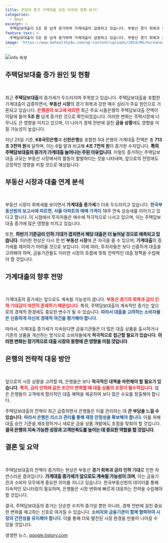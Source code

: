 ```yaml
---
title: 주담대 증가 가계대출 상승 이유와 영향 분석!
categories:
  - News
excerpt: >
  주택담보대출이 5조 원 넘게 증가하며 가계대출이 급증하고 있습니다. 부동산 경기 회복과 강한 매수 심리가 주요 원인으로 작용하고 있습니다. 서울 아파트 가격도 18주 연속 상승 중! 이제 임대주택 시장의 변화가 당신의 재정에 미칠 영향은?
feature_text: >
  주택담보대출이 5조 원 넘게 증가하며 가계대출이 급증하고 있습니다. 부동산 경기 회복과 강한 매수 심리가 주요 원인으로 작용하고 있습니다. 서울 아파트 가격도 18주 연속 상승 중! 이제 임대주택 시장의 변화가 당신의 재정에 미칠 영향은?
image: 'https://www.behealthy4u.com/wp-content/uploads/2024/06/koreanews.jpg'
---
```


<p><img src="https://www.behealthy4u.com/wp-content/uploads/2024/06/koreanews.jpg" alt="info 속보" /></p>

<h2 data-ke-size="size26">주택담보대출 증가 원인 및 현황</h2>

<p data-ke-size="size16">&nbsp;</p>

<p>최근 <strong>주택담보대출</strong>의 증가세가 두드러지며 주목받고 있습니다. 주택담보대출을 포함한 가계대출이 급증하면서, <strong>부동산 시장</strong>의 경기 회복과 강한 매수 심리가 주요 원인으로 거론되고 있습니다. <b><span style="color: #ee2323;">은행권의 보고에 따르면</span></b> 최근 주요 시중은행의 주택담보대출 잔액이 이달에 들어 <strong>5조 원</strong> 넘게 증가한 것으로 확인되었습니다. 이러한 변화는 주택시장에 너무나도 큰 영향을 미치고 있으며, 더 나아가 경제 전반에 걸친 <strong>금융 상황</strong>에도 영향을 미칠 가능성이 높습니다.</p>

<p>지난 25일 기준, <strong>KB국민은행</strong>과 <strong>신한은행</strong>을 포함한 5대 은행의 가계대출 잔액은 총 <strong>713조 3천억 원</strong>에 달하며, 이는 6월 말과 비교해 <strong>4조 7천억 원</strong>이 증가한 수치입니다. <b><span style="background-color: #21538527;">특히 주택담보대출의 증가가 가계대출 늘어나는 주된 이유입니다</span></b>. 이렇듯 증가하는 주택담보대출 규모는 부동산 시장에서의 활동이 활발하다는 것을 나타내며, 앞으로의 전망에도 긍정적인 영향을 미칠 것으로 예상됩니다.</p>

<h2 data-ke-size="size26">부동산 시장과 대출 연계 분석</h2>

<p data-ke-size="size16">&nbsp;</p>

<p>부동산 시장이 회복세를 보이면서 <strong>가계대출 증가세</strong>가 더욱 두드러지고 있습니다. <b><span style="color: #1a5490;">한국부동산원의 보고서에 따르면, 서울 아파트의 매매 가격이</span></b> 18주 연속 상승세를 이어가고 있다고 합니다. 이 시점에서 투자자들은 매수에 적극적으로 나서고 있으며, 이는 주택담보대출 증가에 많은 영향을 미치고 있습니다.</p>

<p>또한, <b><span style="background-color: #21538527;">하반기 기준금리 인하 기대가 겹치면서 해당 대출은 더 늘어날 것으로 예측되고 있습니다</span></b>. 이러한 현상은 다시 한 번 <strong>부동산 시장</strong>에 큰 자극을 줄 수 있으며, <strong>가계대출</strong>의 증가세를 제어하기 어려울 것으로 보입니다. 이에 따라, 투자자들은 보다 신중하게 대출을 고려해야 하며, 금융기관들도 이러한 시장의 흐름에 맞춰 전략적인 대출 정책을 수립해야 할 것입니다.</p>

<h2 data-ke-size="size26">가계대출의 향후 전망</h2>

<p data-ke-size="size16">&nbsp;</p>

<p>가계대출의 증가세는 앞으로도 계속될 가능성이 큽니다. <b><span style="color: #ee2323;">부동산 경기의 회복과 금리 인하 기대감이 여전히 존재하기 때문입니다</span></b>. 특히, 주택담보대출의 계속적인 증가는 앞으로의 경제적 환경에도 중요한 변수가 될 수 있습니다. <b><span style="color: #1a5490;">따라서 대출을 고려하는 소비자들은 신중하게 자신의 경제적 여건을 평가해야 합니다</span></b>.</p>

<p>따라서, 가계대출 증가세가 지속된다면 금융기관들은 더 많은 대출 상품을 출시하거나 기존의 상품을 개선하는 방식으로 소비자들에게 <strong>적극적으로 접근할 필요가 있습니다</strong>. <b><span style="background-color: #21538527;">이러한 변화는 장기적으로 대출 시장의 동향에 큰 영향을 미칠 것입니다</span></b>.</p>

<h2 data-ke-size="size26">은행의 전략적 대응 방안</h2>

<p data-ke-size="size16">&nbsp;</p>

<p>앞으로의 시장 상황을 고려할 때, 은행들은 보다 <strong>적극적인 대책을 마련해야 할 필요가 있습니다</strong>. <b><span style="color: #ee2323;">특히, 금리 인하와 같은 조건이 변화할 때 대출 상품의 조정이 필수적입니다</span></b>. 많은 은행들이 고객에게 합리적인 대출 혜택을 제공하여 보다 많은 수요를 창출해야 합니다.</p>

<p>주택담보대출의 잔액이 최근 급증하면서 은행들은 이를 관리하는 데 <strong>큰 부담을 느낄 수 있습니다</strong>. <b><span style="color: #1a5490;">따라서 은행은 리스크 관리를 통해 재정 안정성을 확보해야 합니다</span></b>. 이를 위해 대출 승인 기준을 재조정하거나 새로운 금융 상품 개발에도 초점을 맞춰야 할 것입니다. <b><span style="background-color: #21538527;">결국 은행의 지속 가능한 성장과 고객만족도를 높이는 데 중요한 역할을 할 것입니다</span></b>.</p>

<h2 data-ke-size="size26">결론 및 요약</h2>

<p data-ke-size="size16">&nbsp;</p>

<p>주택담보대출의 잔액이 증가하는 현상은 부동산 <strong>경기 회복과 금리 인하 기대</strong>로 인한 자연스러운 결과입니다. <b><span style="background-color: #21538527;">가계대출 증가세가 앞으로도 계속될 가능성이 크며</span></b>, 이는 금융기관과 소비자 모두에게 중요한 의미를 지니고 있습니다. 한국부동산원의 데이터를 통해 지속적인 모니터링이 필요하며, 은행들은 시장 변화에 빠르게 대응하는 전략을 수립해야 할 것입니다.</p>

<p>결국, 주택담보대출의 증가는 단순한 수치적 증가일 뿐만 아니라, 경제 전반에 걸친 중요한 변화를 예고하는 신호로 여겨질 수 있습니다. <b><span style="color: #1a5490;">소비자와 금융기관이 함께 협력하여 시장의 건전성을 유지해야 합니다</span></b>. 이를 통해 더욱 발전된 시장 환경을 만들어 나아갈 수 있을 것입니다.</p>
생생한 뉴스, <a href="https://qoogle.tistory.com" rel="dofollow">qoogle.tistory.com</a>



